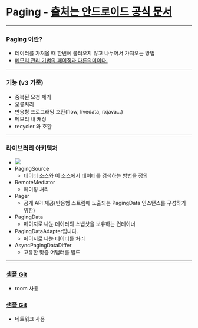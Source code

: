 # Paging - [출처는 안드로이드 공식 문서](https://developer.android.com/topic/libraries/architecture/paging/v3-overview)
---
### Paging 이란?
* 데이터를 가져올 때 한번에 불러오지 않고 나누어서 가져오는 방법
* [메모리 관리 기법의 페이징과 다른의미이다.](https://ko.wikipedia.org/wiki/페이징)
---
### 기능 (v3 기준)
* 중복된 요청 제거
* 오류처리
* 반응형 프로그래밍 호환(flow, livedata, rxjava...)
* 메모리 내 캐싱
* recycler 와 호환
---
### 라이브러리 아키텍처
* ![](https://developer.android.com/topic/libraries/architecture/images/paging3-library-architecture.svg)
* PagingSource
  * 데이터 소스와 이 소스에서 데이터를 검색하는 방법을 정의
* RemoteMediator
  * 페이징 처리
* Pager
  * 공개 API 제공(반응형 스트림에 노출되는 PagingData 인스턴스를 구성하기 위한)
* PagingData
  * 페이지로 나눈 데이터의 스냅샷을 보유하는 컨테이너
* PagingDataAdapter입니다.
  * 페이지로 나눈 데이터를 처리
* AsyncPagingDataDiffer 
  * 고유한 맞춤 어댑터를 빌드
---
### [샘플 Git](https://github.com/android/architecture-components-samples/tree/main/PagingSample)
* room 사용
### [샘플 Git](https://github.com/android/architecture-components-samples/tree/main/PagingWithNetworkSample)
* 네트워크 사용
